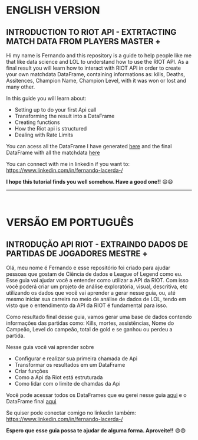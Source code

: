 # **ENGLISH VERSION**
## INTRODUCTION TO RIOT API - EXTRTACTING MATCH DATA FROM PLAYERS MASTER +

Hi my name is Fernando and this repository is a guide to help people like me that like data science and LOL to understand how to use the RIOT API. As a final result you will learn how to interact with RIOT API in order to create your own matchdata DataFrame, containing informations as: kills, Deaths, Assitences, Champion Name, Champion Level, with it was won or lost and many other.

In this guide you will learn about:

- Setting up to do your first Api call
- Transforming the result into a DataFrame
- Creating functions
- How the Riot api is structured
- Dealing with Rate Limits

You can acess all the DataFrame I have generated [here](https://github.com/Lacerdash/Extracting-League-of-Legends-data-with-Riot-Api/blob/main/Files) and the final DataFrame with all the matchdata [here](https://github.com/Lacerdash/Extracting-League-of-Legends-data-with-Riot-Api/blob/main/Files/matchData_df.zip)

You can connect with me in linkedin if you want to: https://www.linkedin.com/in/fernando-lacerda-/

**I hope this tutorial finds you well somehow. Have a good one!!** 😄😄

---

<br/>

# **VERSÃO EM PORTUGUÊS**
## INTRODUÇÃO API RIOT - EXTRAINDO DADOS DE PARTIDAS DE JOGADORES MESTRE +

Olá, meu nome é Fernando e esse repositório foi criado para ajudar pessoas que gostam de Ciência de dados e League of Legend como eu. Esse guia vai ajudar você a entender como utilizar a API da RIOT. Com isso você poderá criar um projeto de análise exploratória, visual, descritiva, etc utilizando os dados que você vai aprender a gerar nesse guia, ou, até mesmo iniciar sua carreira no meio de análise de dados de LOL, tendo em visto que o entendimento da API da RIOT é fundamental para isso.

Como resultado final desse guia, vamos gerar uma base de dados contendo informações das partidas como: Kills, mortes, assistências, Nome do Campeão, Level do campeão, total de gold e se ganhou ou perdeu a partida.

Nesse guia você vai aprender sobre

- Configurar e realizar sua primeira chamada de Api
- Transformar os resultados em um DataFrame
- Criar funções
- Como a Api da Riot está estruturada
- Como lidar com o limite de chamdas da Api

Você pode acessar todos os DataFrames que eu gerei nesse guia [aqui](https://github.com/Lacerdash/Extracting-League-of-Legends-data-with-Riot-Api/blob/main/Files) e o DataFrame final [aqui](https://github.com/Lacerdash/Extracting-League-of-Legends-data-with-Riot-Api/blob/main/Files/matchData_df.zip)

Se quiser pode conectar comigo no linkedin também: https://www.linkedin.com/in/fernando-lacerda-/

**Espero que esse guia possa te ajudar de alguma forma. Aproveite!!** 😄😄

